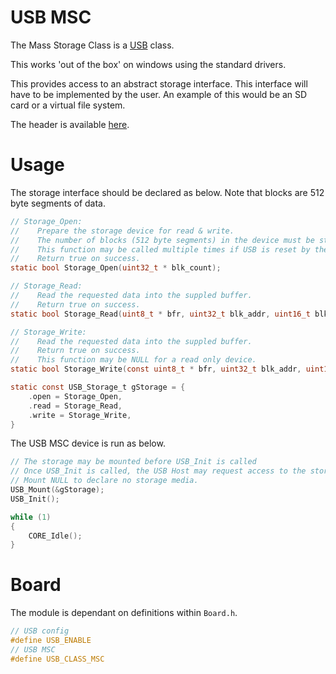 
# USB MSC

The Mass Storage Class is a [USB](../USB.md) class.

This works 'out of the box' on windows using the standard drivers.

This provides access to an abstract storage interface. This interface will have to be implemented by the user. An example of this would be an SD card or a virtual file system.

The header is available [here](../../Lib/usb/msc/USB_MSC.h).

# Usage

The storage interface should be declared as below. Note that blocks are 512 byte segments of data.

```c
// Storage_Open:
//    Prepare the storage device for read & write.
//    The number of blocks (512 byte segments) in the device must be stored in *blk_count
//    This function may be called multiple times if USB is reset by the Host.
//    Return true on success.
static bool Storage_Open(uint32_t * blk_count);

// Storage_Read:
//    Read the requested data into the suppled buffer.
//    Return true on success.
static bool Storage_Read(uint8_t * bfr, uint32_t blk_addr, uint16_t blk_count);

// Storage_Write:
//    Read the requested data into the suppled buffer.
//    Return true on success.
//    This function may be NULL for a read only device.
static bool Storage_Write(const uint8_t * bfr, uint32_t blk_addr, uint16_t blk_count);

static const USB_Storage_t gStorage = {
    .open = Storage_Open,
    .read = Storage_Read,
    .write = Storage_Write,
}
```

The USB MSC device is run as below.

```c
// The storage may be mounted before USB_Init is called
// Once USB_Init is called, the USB Host may request access to the storage at any time.
// Mount NULL to declare no storage media.
USB_Mount(&gStorage);
USB_Init();

while (1)
{
    CORE_Idle();
}
```

# Board

The module is dependant on definitions within `Board.h`.

```c
// USB config
#define USB_ENABLE
// USB MSC
#define USB_CLASS_MSC
```

